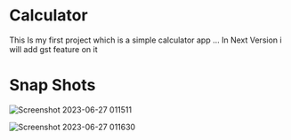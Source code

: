 # Calculator

This Is my first project which is a simple calculator app ...
In Next Version i will add gst feature on it

# Snap Shots


![Screenshot 2023-06-27 011511](https://github.com/MirzaSaadB/Calculator/assets/134645659/0d25eed8-fbf9-4234-8b27-920a51916af8)

![Screenshot 2023-06-27 011630](https://github.com/MirzaSaadB/Calculator/assets/134645659/cb130094-5e14-40c1-bcde-4774244c4813)
